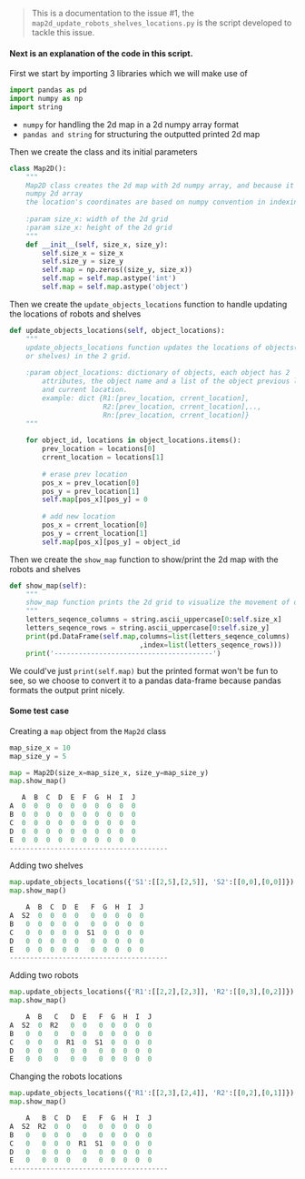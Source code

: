 
>This is a documentation to the issue #1, the `map2d_update_robots_shelves_locations.py` is the script developed to tackle this issue.


#### Next is an explanation of the code in this script.

First we start by importing 3 libraries which we will make use of
```python
import pandas as pd
import numpy as np
import string
```
- `numpy` for handling the 2d map in a 2d numpy array format
- `pandas and string` for structuring the outputted printed 2d map 

Then we create the class and its initial parameters
```python
class Map2D():
    """
    Map2D class creates the 2d map with 2d numpy array, and because it's based on 
    numpy 2d array
    the location's coordinates are based on numpy convention in indexing.
    
    :param size_x: width of the 2d grid
    :param size_x: height of the 2d grid
    """
    def __init__(self, size_x, size_y):
        self.size_x = size_x
        self.size_y = size_y
        self.map = np.zeros((size_y, size_x))
        self.map = self.map.astype('int')
        self.map = self.map.astype('object')
```


Then we create the `update_objects_locations` function to handle updating the locations of robots and shelves
```python
def update_objects_locations(self, object_locations):
    """
    update_objects_locations function updates the locations of objects(robots 
    or shelves) in the 2 grid.
      
    :param object_locations: dictionary of objects, each object has 2  
        attributes, the object name and a list of the object previous location 
        and current location. 
        example: dict {R1:[prev_location, crrent_location], 
                       R2:[prev_location, crrent_location],.., 
                       Rn:[prev_location, crrent_location]}
    """
    
	for object_id, locations in object_locations.items():
		prev_location = locations[0]
		crrent_location = locations[1] 
		
		# erase prev location
		pos_x = prev_location[0]
		pos_y = prev_location[1]
		self.map[pos_x][pos_y] = 0
		
		# add new location
		pos_x = crrent_location[0]
		pos_y = crrent_location[1]
		self.map[pos_x][pos_y] = object_id
```

Then we create the `show_map` function to show/print the 2d map with the robots and shelves
```python
def show_map(self):
	"""
	show_map function prints the 2d grid to visualize the movement of objects.
	"""
	letters_seqence_columns = string.ascii_uppercase[0:self.size_x]
	letters_seqence_rows = string.ascii_uppercase[0:self.size_y] 
    print(pd.DataFrame(self.map,columns=list(letters_seqence_columns)
                                ,index=list(letters_seqence_rows)))     
    print('---------------------------------------')
```
We could've just `print(self.map)` but the printed format won't be fun to see, so we choose to convert it to a pandas data-frame because pandas formats the output print nicely.



#### Some test case
Creating a `map` object from the `Map2d` class
 ```python
map_size_x = 10
map_size_y = 5

map = Map2D(size_x=map_size_x, size_y=map_size_y)
map.show_map()
```

```python
   A  B  C  D  E  F  G  H  I  J
A  0  0  0  0  0  0  0  0  0  0
B  0  0  0  0  0  0  0  0  0  0
C  0  0  0  0  0  0  0  0  0  0
D  0  0  0  0  0  0  0  0  0  0
E  0  0  0  0  0  0  0  0  0  0
---------------------------------------
```


Adding two shelves
```python
map.update_objects_locations({'S1':[[2,5],[2,5]], 'S2':[[0,0],[0,0]]})
map.show_map()
```

```python
    A  B  C  D  E   F  G  H  I  J
A  S2  0  0  0  0   0  0  0  0  0
B   0  0  0  0  0   0  0  0  0  0
C   0  0  0  0  0  S1  0  0  0  0
D   0  0  0  0  0   0  0  0  0  0
E   0  0  0  0  0   0  0  0  0  0
---------------------------------------
```


Adding two robots
```python
map.update_objects_locations({'R1':[[2,2],[2,3]], 'R2':[[0,3],[0,2]]})
map.show_map()
```

```python
    A  B   C   D  E   F  G  H  I  J
A  S2  0  R2   0  0   0  0  0  0  0
B   0  0   0   0  0   0  0  0  0  0
C   0  0   0  R1  0  S1  0  0  0  0
D   0  0   0   0  0   0  0  0  0  0
E   0  0   0   0  0   0  0  0  0  0
```

Changing the robots locations
```python
map.update_objects_locations({'R1':[[2,3],[2,4]], 'R2':[[0,2],[0,1]]})
map.show_map()
```

```python
    A   B  C  D   E   F  G  H  I  J
A  S2  R2  0  0   0   0  0  0  0  0
B   0   0  0  0   0   0  0  0  0  0
C   0   0  0  0  R1  S1  0  0  0  0
D   0   0  0  0   0   0  0  0  0  0
E   0   0  0  0   0   0  0  0  0  0
---------------------------------------
```